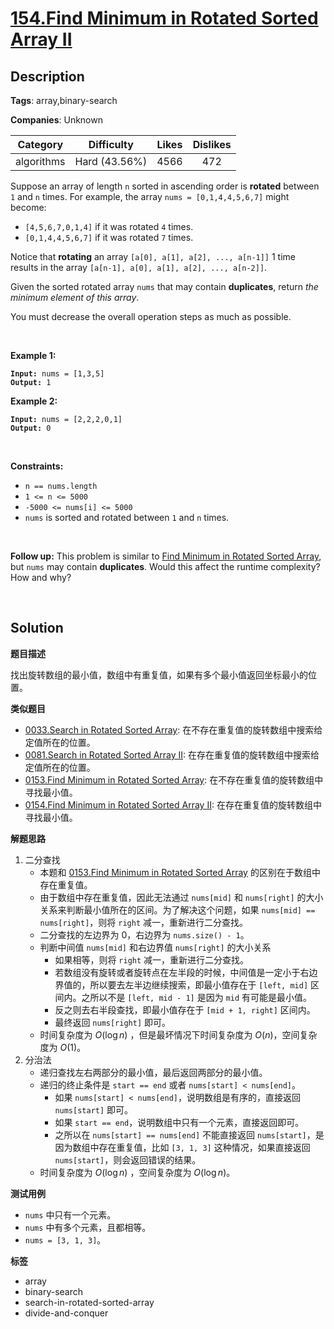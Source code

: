 # [154.Find Minimum in Rotated Sorted Array II](https://leetcode.com/problems/find-minimum-in-rotated-sorted-array-ii/description/)

## Description

**Tags**: array,binary-search

**Companies**: Unknown

|  Category  |  Difficulty   | Likes | Dislikes |
| :--------: | :-----------: | :---: | :------: |
| algorithms | Hard (43.56%) | 4566  |   472    |

<p>Suppose an array of length <code>n</code> sorted in ascending order is <strong>rotated</strong> between <code>1</code> and <code>n</code> times. For example, the array <code>nums = [0,1,4,4,5,6,7]</code> might become:</p>
<ul>
  <li><code>[4,5,6,7,0,1,4]</code> if it was rotated <code>4</code> times.</li>
  <li><code>[0,1,4,4,5,6,7]</code> if it was rotated <code>7</code> times.</li>
</ul>
<p>Notice that <strong>rotating</strong> an array <code>[a[0], a[1], a[2], ..., a[n-1]]</code> 1 time results in the array <code>[a[n-1], a[0], a[1], a[2], ..., a[n-2]]</code>.</p>
<p>Given the sorted rotated array <code>nums</code> that may contain <strong>duplicates</strong>, return <em>the minimum element of this array</em>.</p>
<p>You must decrease the overall operation steps as much as possible.</p>
<p>&nbsp;</p>
<p><strong class="example">Example 1:</strong></p>
<pre><code><strong>Input:</strong> nums = [1,3,5]
<strong>Output:</strong> 1</code></pre><p><strong class="example">Example 2:</strong></p>
<pre><code><strong>Input:</strong> nums = [2,2,2,0,1]
<strong>Output:</strong> 0</code></pre>
<p>&nbsp;</p>
<p><strong>Constraints:</strong></p>
<ul>
  <li><code>n == nums.length</code></li>
  <li><code>1 &lt;= n &lt;= 5000</code></li>
  <li><code>-5000 &lt;= nums[i] &lt;= 5000</code></li>
  <li><code>nums</code> is sorted and rotated between <code>1</code> and <code>n</code> times.</li>
</ul>
<p>&nbsp;</p>
<p><strong>Follow up:</strong> This problem is similar to&nbsp;<a href="https://leetcode.com/problems/find-minimum-in-rotated-sorted-array/description/" target="_blank">Find Minimum in Rotated Sorted Array</a>, but&nbsp;<code>nums</code> may contain <strong>duplicates</strong>. Would this affect the runtime complexity? How and why?</p>
<p>&nbsp;</p>

## Solution

**题目描述**

找出旋转数组的最小值，数组中有重复值，如果有多个最小值返回坐标最小的位置。

**类似题目**

- [0033.Search in Rotated Sorted Array](0033.search-in-rotated-sorted-array.md): 在不存在重复值的旋转数组中搜索给定值所在的位置。
- [0081.Search in Rotated Sorted Array II](0081.search-in-rotated-sorted-array-ii.md): 在存在重复值的旋转数组中搜索给定值所在的位置。
- [0153.Find Minimum in Rotated Sorted Array](0153.find-minimum-in-rotated-sorted-array.md): 在不存在重复值的旋转数组中寻找最小值。
- [0154.Find Minimum in Rotated Sorted Array II](0154.find-minimum-in-rotated-sorted-array-ii.md): 在存在重复值的旋转数组中寻找最小值。

**解题思路**

1. 二分查找
   - 本题和 [0153.Find Minimum in Rotated Sorted Array](0153.find-minimum-in-rotated-sorted-array.md) 的区别在于数组中存在重复值。
   - 由于数组中存在重复值，因此无法通过 `nums[mid]` 和 `nums[right]` 的大小关系来判断最小值所在的区间。为了解决这个问题，如果 `nums[mid] == nums[right]`，则将 `right` 减一，重新进行二分查找。
   - 二分查找的左边界为 0，右边界为 `nums.size() - 1`。
   - 判断中间值 `nums[mid]` 和右边界值 `nums[right]` 的大小关系
     - 如果相等，则将 `right` 减一，重新进行二分查找。
     - 若数组没有旋转或者旋转点在左半段的时候，中间值是一定小于右边界值的，所以要去左半边继续搜索，即最小值存在于 `[left, mid]` 区间内。之所以不是 `[left, mid - 1]` 是因为 `mid` 有可能是最小值。
     - 反之则去右半段查找，即最小值存在于 `[mid + 1, right]` 区间内。
     - 最终返回 `nums[right]` 即可。
   - 时间复杂度为 $O(\log n)$ ，但是最坏情况下时间复杂度为 $O(n)$，空间复杂度为 $O(1)$。
2. 分治法
   - 递归查找左右两部分的最小值，最后返回两部分的最小值。
   - 递归的终止条件是 `start == end` 或者 `nums[start] < nums[end]`。
     - 如果 `nums[start] < nums[end]`，说明数组是有序的，直接返回 `nums[start]` 即可。
     - 如果 `start == end`，说明数组中只有一个元素，直接返回即可。
     - 之所以在 `nums[start] == nums[end]` 不能直接返回 `nums[start]`，是因为数组中存在重复值，比如 `[3, 1, 3]` 这种情况，如果直接返回 `nums[start]`，则会返回错误的结果。
   - 时间复杂度为 $O(\log n)$ ，空间复杂度为 $O(\log n)$。

**测试用例**

- `nums` 中只有一个元素。
- `nums` 中有多个元素，且都相等。
- `nums = [3, 1, 3]`。

**标签**

- array
- binary-search
- search-in-rotated-sorted-array
- divide-and-conquer
